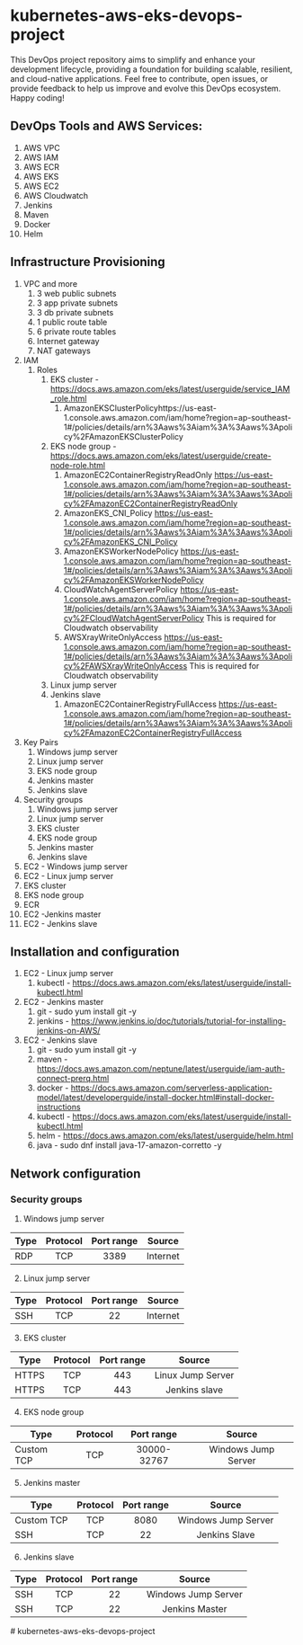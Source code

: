 # kubernetes-aws-eks-devops-project
This DevOps project repository aims to simplify and enhance your development lifecycle, providing a foundation for building scalable, resilient, and cloud-native applications. Feel free to contribute, open issues, or provide feedback to help us improve and evolve this DevOps ecosystem. Happy coding!

## DevOps Tools and AWS Services:

1. AWS VPC
2. AWS IAM
3. AWS ECR
4. AWS EKS
5. AWS EC2
6. AWS Cloudwatch
7. Jenkins
8. Maven
9. Docker
10. Helm

## Infrastructure Provisioning
1. VPC and more
    1. 3 web public subnets
    2. 3 app private subnets
    3. 3 db private subnets
    4. 1 public route table
    5. 6 private route tables
    6. Internet gateway
    7. NAT gateways
2. IAM 
    1. Roles
        1. EKS cluster - https://docs.aws.amazon.com/eks/latest/userguide/service_IAM_role.html 
            1. AmazonEKSClusterPolicyhttps://us-east-1.console.aws.amazon.com/iam/home?region=ap-southeast-1#/policies/details/arn%3Aaws%3Aiam%3A%3Aaws%3Apolicy%2FAmazonEKSClusterPolicy 
        2. EKS node group - https://docs.aws.amazon.com/eks/latest/userguide/create-node-role.html 
            1. AmazonEC2ContainerRegistryReadOnly https://us-east-1.console.aws.amazon.com/iam/home?region=ap-southeast-1#/policies/details/arn%3Aaws%3Aiam%3A%3Aaws%3Apolicy%2FAmazonEC2ContainerRegistryReadOnly 
            2. AmazonEKS_CNI_Policy https://us-east-1.console.aws.amazon.com/iam/home?region=ap-southeast-1#/policies/details/arn%3Aaws%3Aiam%3A%3Aaws%3Apolicy%2FAmazonEKS_CNI_Policy 
            3. AmazonEKSWorkerNodePolicy https://us-east-1.console.aws.amazon.com/iam/home?region=ap-southeast-1#/policies/details/arn%3Aaws%3Aiam%3A%3Aaws%3Apolicy%2FAmazonEKSWorkerNodePolicy 
            4. CloudWatchAgentServerPolicy https://us-east-1.console.aws.amazon.com/iam/home?region=ap-southeast-1#/policies/details/arn%3Aaws%3Aiam%3A%3Aaws%3Apolicy%2FCloudWatchAgentServerPolicy This is required for Cloudwatch observability
            5. AWSXrayWriteOnlyAccess https://us-east-1.console.aws.amazon.com/iam/home?region=ap-southeast-1#/policies/details/arn%3Aaws%3Aiam%3A%3Aaws%3Apolicy%2FAWSXrayWriteOnlyAccess This is required for Cloudwatch observability
        3. Linux jump server
        4. Jenkins slave
            1. AmazonEC2ContainerRegistryFullAccess https://us-east-1.console.aws.amazon.com/iam/home?region=ap-southeast-1#/policies/details/arn%3Aaws%3Aiam%3A%3Aaws%3Apolicy%2FAmazonEC2ContainerRegistryFullAccess 
3. Key Pairs
    1. Windows jump server
    2. Linux jump server
    3. EKS node group
    4. Jenkins master
    5. Jenkins slave
4. Security groups
    1. Windows jump server
    2. Linux jump server
    3. EKS cluster
    4. EKS node group
    5. Jenkins master
    6. Jenkins slave
5. EC2 - Windows jump server
6. EC2 - Linux jump server
7. EKS cluster
8. EKS node group
9. ECR
10. EC2 -Jenkins master
11. EC2 - Jenkins slave

## Installation and configuration

1. EC2 - Linux jump server
    1. kubectl - https://docs.aws.amazon.com/eks/latest/userguide/install-kubectl.html
2. EC2 - Jenkins master
    1. git - sudo yum install git -y
    2. jenkins - https://www.jenkins.io/doc/tutorials/tutorial-for-installing-jenkins-on-AWS/
3. EC2 - Jenkins slave
    1. git - sudo yum install git -y
    2. maven - https://docs.aws.amazon.com/neptune/latest/userguide/iam-auth-connect-prerq.html
    3. docker - https://docs.aws.amazon.com/serverless-application-model/latest/developerguide/install-docker.html#install-docker-instructions
    4. kubectl - https://docs.aws.amazon.com/eks/latest/userguide/install-kubectl.html
    5. helm - https://docs.aws.amazon.com/eks/latest/userguide/helm.html
    6. java - sudo dnf install java-17-amazon-corretto -y


## Network configuration

### Security groups

1. Windows jump server

| Type          | Protocol      | Port range      | Source              |     
| ------------- |:-------------:|:---------------:|:-------------------:|
| RDP           | TCP           | 3389            | Internet            |



2. Linux jump server


| Type          | Protocol      | Port range      | Source              |     
| ------------- |:-------------:|:---------------:|:-------------------:|
| SSH           | TCP           | 22              | Internet            |


3. EKS cluster


| Type          | Protocol      | Port range      | Source              |     
| ------------- |:-------------:|:---------------:|:-------------------:|
| HTTPS         | TCP           | 443             | Linux Jump Server   |
| HTTPS         | TCP           | 443             | Jenkins slave       |


4. EKS node group


| Type          | Protocol      | Port range      | Source              |     
| ------------- |:-------------:|:---------------:|:-------------------:|
| Custom TCP    | TCP           | 30000-32767     | Windows Jump Server |


5. Jenkins master


| Type          | Protocol      | Port range      | Source              |     
| ------------- |:-------------:|:---------------:|:-------------------:|
| Custom TCP    | TCP           | 8080            | Windows Jump Server |
| SSH           | TCP           | 22              | Jenkins Slave       |

6. Jenkins slave


| Type          | Protocol      | Port range      | Source              |     
| ------------- |:-------------:|:---------------:|:-------------------:|
| SSH           | TCP           | 22              | Windows Jump Server |
| SSH           | TCP           | 22              | Jenkins Master      |





#   k u b e r n e t e s - a w s - e k s - d e v o p s - p r o j e c t  
 